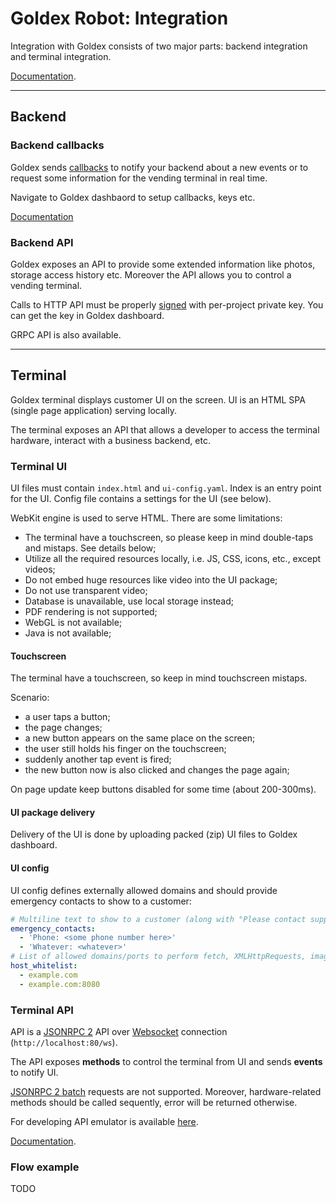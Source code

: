 # Goldex Robot: Integration

Integration with Goldex consists of two major parts: backend integration and terminal integration.

[Documentation](https://goldexrobot.github.io/core.integration/).

---

## Backend

### Backend callbacks

Goldex sends [callbacks](/CALLBACK.md) to notify your backend about a new events or to request some information for the vending terminal in real time.

Navigate to Goldex dashbaord to setup callbacks, keys etc.

[Documentation](https://goldexrobot.github.io/core.integration/swagger/#/backend-callbacks)

### Backend API

Goldex exposes an API to provide some extended information like photos, storage access history etc.
Moreover the API allows you to control a vending terminal.

Calls to HTTP API must be properly [signed](/SIGNATURE.md) with per-project private key. You can get the key in Goldex dashboard.

GRPC API is also available.

---

## Terminal

Goldex terminal displays customer UI on the screen. UI is an HTML SPA (single page application) serving locally.

The terminal exposes an API that allows a developer to access the terminal hardware, interact with a business backend, etc.

### Terminal UI

UI files must contain `index.html` and `ui-config.yaml`. Index is an entry point for the UI. Config file contains a settings for the UI (see below).

WebKit engine is used to serve HTML. There are some limitations:

- The terminal have a touchscreen, so please keep in mind double-taps and mistaps. See details below;
- Utilize all the required resources locally, i.e. JS, CSS, icons, etc., except videos;
- Do not embed huge resources like video into the UI package;
- Do not use transparent video;
- Database is unavailable, use local storage instead;
- PDF rendering is not supported;
- WebGL is not available;
- Java is not available;

#### Touchscreen

The terminal have a touchscreen, so keep in mind touchscreen mistaps.

Scenario:

- a user taps a button;
- the page changes;
- a new button appears on the same place on the screen;
- the user still holds his finger on the touchscreen;
- suddenly another tap event is fired;
- the new button now is also clicked and changes the page again;

On page update keep buttons disabled for some time (about 200-300ms).

#### UI package delivery

Delivery of the UI is done by uploading packed (zip) UI files to Goldex dashboard.

#### UI config

UI config defines externally allowed domains and should provide emergency contacts to show to a customer:

```yaml
# Multiline text to show to a customer (along with "Please contact support team:") in case of critical terminal failure
emergency_contacts:
  - 'Phone: <some phone number here>'
  - 'Whatever: <whatever>'
# List of allowed domains/ports to perform fetch, XMLHttpRequests, images loading, etc. (localhost[:80] is allowed by default)
host_whitelist:
  - example.com
  - example.com:8080
```

### Terminal API

API is a [JSONRPC 2](https://www.jsonrpc.org/specification) API over [Websocket](https://en.wikipedia.org/wiki/WebSocket) connection (`http://localhost:80/ws`).

The API exposes **methods** to control the terminal from UI and sends **events** to notify UI.

[JSONRPC 2 batch](https://www.jsonrpc.org/specification#batch) requests are not supported. Moreover, hardware-related methods should be called sequently, error will be returned otherwise.

For developing API emulator is available [here](https://github.com/goldexrobot/core.integration/releases).

[Documentation](https://goldexrobot.github.io/core.integration/swagger/#/terminal-api-v1).

### Flow example

TODO

